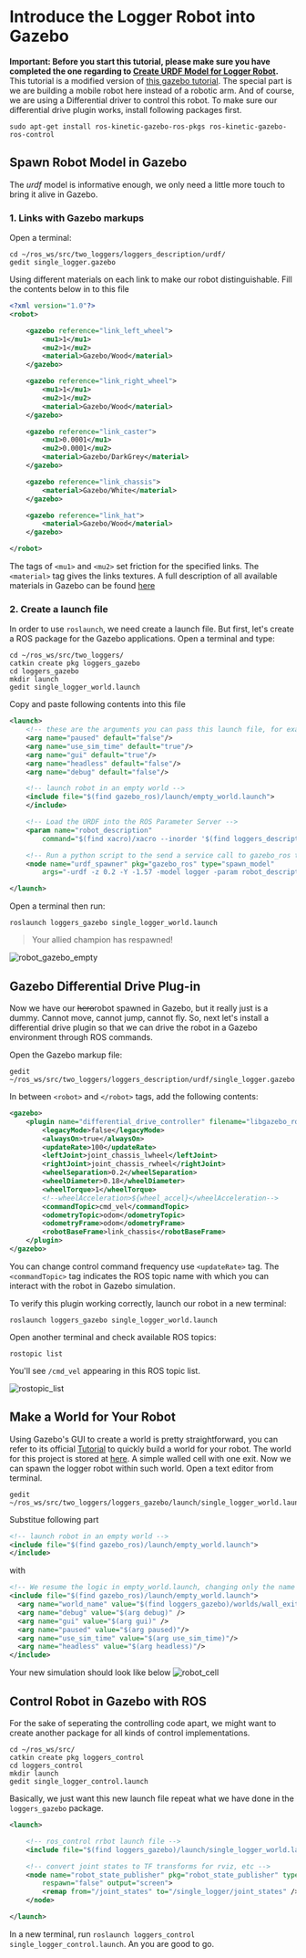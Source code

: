 # Introduce the Logger Robot into Gazebo
**Important: Before you start this tutorial, please make sure you have completed the one regarding to [Create URDF Model for Logger Robot](https://github.com/linZHank/two_loggers/blob/master/Docs/urdf_model.md).** This tutorial is a modified version of [this gazebo tutorial](http://gazebosim.org/tutorials/?tut=ros_urdf). The special part is we are building a mobile robot here instead of a robotic arm. And of course, we are using a Differential driver to control this robot. To make sure our differential drive plugin works, install following packages first.
```console
sudo apt-get install ros-kinetic-gazebo-ros-pkgs ros-kinetic-gazebo-ros-control
```

## Spawn Robot Model in Gazebo
The *urdf* model is informative enough, we only need a little more touch to bring it alive in Gazebo.
### 1. Links with Gazebo markups
Open a terminal:
```console
cd ~/ros_ws/src/two_loggers/loggers_description/urdf/
gedit single_logger.gazebo
```
Using different materials on each link to make our robot distinguishable. Fill the contents below in to this file
```xml
<?xml version="1.0"?>
<robot>

    <gazebo reference="link_left_wheel">
        <mu1>1</mu1>
        <mu2>1</mu2>
        <material>Gazebo/Wood</material>
    </gazebo>

    <gazebo reference="link_right_wheel">
        <mu1>1</mu1>
        <mu2>1</mu2>
        <material>Gazebo/Wood</material>
    </gazebo>

    <gazebo reference="link_caster">
        <mu1>0.0001</mu1>
        <mu2>0.0001</mu2>
        <material>Gazebo/DarkGrey</material>
    </gazebo>

    <gazebo reference="link_chassis">
        <material>Gazebo/White</material>
    </gazebo>

    <gazebo reference="link_hat">
        <material>Gazebo/Wood</material>
    </gazebo>

</robot>
```
The tags of `<mu1>` and `<mu2>` set friction for the specified links. The `<material>` tag gives the links textures. A full description of all available materials in Gazebo can be found [here](https://bitbucket.org/osrf/gazebo/src/default/media/materials/scripts/gazebo.material?fileviewer=file-view-default)

### 2. Create a launch file
In order to use `roslaunch`, we need create a launch file. But first, let's create a ROS package for the Gazebo applications. Open a terminal and type:
```console
cd ~/ros_ws/src/two_loggers/
catkin create pkg loggers_gazebo
cd loggers_gazebo
mkdir launch
gedit single_logger_world.launch
```
Copy and paste following contents into this file
```xml
<launch>
    <!-- these are the arguments you can pass this launch file, for example paused:=true -->
    <arg name="paused" default="false"/>
    <arg name="use_sim_time" default="true"/>
    <arg name="gui" default="true"/>
    <arg name="headless" default="false"/>
    <arg name="debug" default="false"/>

    <!-- launch robot in an empty world -->
    <include file="$(find gazebo_ros)/launch/empty_world.launch">
    </include>

    <!-- Load the URDF into the ROS Parameter Server -->
    <param name="robot_description"
        command="$(find xacro)/xacro --inorder '$(find loggers_description)/urdf/single_logger.urdf.xacro'" />

    <!-- Run a python script to the send a service call to gazebo_ros to spawn a URDF robot -->
    <node name="urdf_spawner" pkg="gazebo_ros" type="spawn_model"       respawn="false" output="screen"
        args="-urdf -z 0.2 -Y -1.57 -model logger -param robot_description"/>

</launch>
```
Open a terminal then run:
```console
roslaunch loggers_gazebo single_logger_world.launch
```
> Your allied champion has respawned!

![robot_gazebo_empty](https://github.com/linZHank/two_loggers/blob/master/Docs/images/robot_gazebo_empty.png)

## Gazebo Differential Drive Plug-in
Now we have our ~~hero~~robot spawned in Gazebo, but it really just is a dummy. Cannot move, cannot jump, cannot fly. So, next let's install a differential drive plugin so that we can drive the robot in a Gazebo environment through ROS commands.

Open the Gazebo markup file:
```console
gedit ~/ros_ws/src/two_loggers/loggers_description/urdf/single_logger.gazebo
```
In between `<robot>` and `</robot>` tags, add the following contents:
```xml
<gazebo>
    <plugin name="differential_drive_controller" filename="libgazebo_ros_diff_drive.so">
        <legacyMode>false</legacyMode>
        <alwaysOn>true</alwaysOn>
        <updateRate>100</updateRate>
        <leftJoint>joint_chassis_lwheel</leftJoint>
        <rightJoint>joint_chassis_rwheel</rightJoint>
        <wheelSeparation>0.2</wheelSeparation>
        <wheelDiameter>0.18</wheelDiameter>
        <wheelTorque>1</wheelTorque>
        <!--wheelAcceleration>${wheel_accel}</wheelAcceleration-->
        <commandTopic>cmd_vel</commandTopic>
        <odometryTopic>odom</odometryTopic>
        <odometryFrame>odom</odometryFrame>
        <robotBaseFrame>link_chassis</robotBaseFrame>
    </plugin>
</gazebo>
```
You can change control command frequency use `<updateRate>` tag. The `<commandTopic>` tag indicates the ROS topic name with which you can interact with the robot in Gazebo simulation.

To verify this plugin working correctly, launch our robot in a new terminal:
```console
roslaunch loggers_gazebo single_logger_world.launch
```
Open another terminal and check available ROS topics:
```console
rostopic list
```
You'll see `/cmd_vel` appearing in this ROS topic list.

![rostopic_list](https://github.com/linZHank/two_loggers/blob/master/Docs/images/rostopic_list.png)

## Make a World for Your Robot
Using Gazebo's GUI to create a world is pretty straightforward, you can refer to its official [Tutorial](http://gazebosim.org/tutorials?tut=build_world&cat=build_world) to quickly build a world for your robot. The world for this project is stored at [here](https://github.com/linZHank/two_loggers/tree/master/loggers_gazebo/worlds). A simple walled cell with one exit. Now we can spawn the logger robot within such world. Open a text editor from terminal.
```console
gedit ~/ros_ws/src/two_loggers/loggers_gazebo/launch/single_logger_world.launch
```
Substitue following part
```xml
<!-- launch robot in an empty world -->
<include file="$(find gazebo_ros)/launch/empty_world.launch">
</include>
```
with
```xml
<!-- We resume the logic in empty_world.launch, changing only the name of the world to be launched -->
<include file="$(find gazebo_ros)/launch/empty_world.launch">
  <arg name="world_name" value="$(find loggers_gazebo)/worlds/wall_exit.world"/>
  <arg name="debug" value="$(arg debug)" />
  <arg name="gui" value="$(arg gui)" />
  <arg name="paused" value="$(arg paused)"/>
  <arg name="use_sim_time" value="$(arg use_sim_time)"/>
  <arg name="headless" value="$(arg headless)"/>
</include>
```
Your new simulation should look like below
![robot_cell](https://github.com/linZHank/two_loggers/blob/master/Docs/images/robot_cell.png)
## Control Robot in Gazebo with ROS
For the sake of seperating the controlling code apart, we might want to create another package for all kinds of control implementations.
```console
cd ~/ros_ws/src/
catkin create pkg loggers_control
cd loggers_control
mkdir launch
gedit single_logger_control.launch
```
Basically, we just want this new launch file repeat what we have done in the `loggers_gazebo` package.
```xml
<launch>

    <!-- ros_control rrbot launch file -->
    <include file="$(find loggers_gazebo)/launch/single_logger_world.launch" />

    <!-- convert joint states to TF transforms for rviz, etc -->
    <node name="robot_state_publisher" pkg="robot_state_publisher" type="robot_state_publisher"
        respawn="false" output="screen">
        <remap from="/joint_states" to="/single_logger/joint_states" />
    </node>

</launch>
```
In a new terminal, run `roslaunch loggers_control single_logger_control.launch`. An you are good to go.
